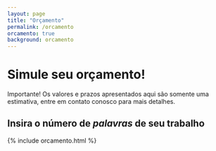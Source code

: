 ```yaml
---
layout: page
title: "Orçamento"
permalink: /orcamento
orcamento: true
background: orcamento
---
```


# Simule seu orçamento!

Importante! Os valores e prazos apresentados aqui são somente uma estimativa, entre em contato conosco para mais detalhes.

## Insira o número de *palavras* de seu trabalho

{% include orcamento.html %}
